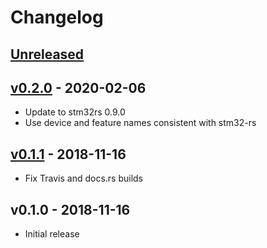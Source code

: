 # Changelog

## [Unreleased]

## [v0.2.0] - 2020-02-06

* Update to stm32rs 0.9.0
* Use device and feature names consistent with stm32-rs

## [v0.1.1] - 2018-11-16

* Fix Travis and docs.rs builds

## v0.1.0 - 2018-11-16

* Initial release

[Unreleased]: https://github.com/adamgreig/stm32ral/compare/v0.2.0...HEAD
[v0.2.0]: https://github.com/adamgreig/stm32ral/compare/v0.1.1...v0.2.0
[v0.1.1]: https://github.com/adamgreig/stm32ral/compare/v0.1.0...v0.1.1

